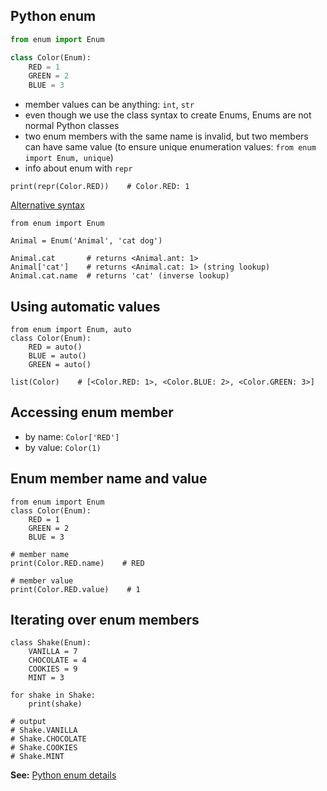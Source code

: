 ## Python enum
```python
from enum import Enum

class Color(Enum):
    RED = 1
    GREEN = 2
    BLUE = 3
```
* member values can be anything: `int`, `str`
* even though we use the class syntax to create Enums, Enums are not normal Python classes
* two enum members with the same name is invalid, but two members can have same value (to ensure unique enumeration values: `from enum import Enum, unique`)
* info about enum with `repr `
```
print(repr(Color.RED))    # Color.RED: 1
```

[Alternative syntax](https://stackoverflow.com/a/1695250/4802664)
```
from enum import Enum 

Animal = Enum('Animal', 'cat dog')

Animal.cat       # returns <Animal.ant: 1>
Animal['cat']    # returns <Animal.cat: 1> (string lookup)
Animal.cat.name  # returns 'cat' (inverse lookup)
```

## Using automatic values
```
from enum import Enum, auto
class Color(Enum):
    RED = auto()
    BLUE = auto()
    GREEN = auto()

list(Color)    # [<Color.RED: 1>, <Color.BLUE: 2>, <Color.GREEN: 3>]
```

## Accessing enum member
* by name: `Color['RED']`
* by value: `Color(1)`

## Enum member name and value
```
from enum import Enum
class Color(Enum):
    RED = 1
    GREEN = 2
    BLUE = 3

# member name
print(Color.RED.name)    # RED

# member value
print(Color.RED.value)    # 1
```

## Iterating over enum members
```
class Shake(Enum):
    VANILLA = 7
    CHOCOLATE = 4
    COOKIES = 9
    MINT = 3
	
for shake in Shake:
    print(shake)

# output
# Shake.VANILLA
# Shake.CHOCOLATE
# Shake.COOKIES
# Shake.MINT
```

**See:** [Python enum details](https://docs.python.org/3/library/enum.html)
